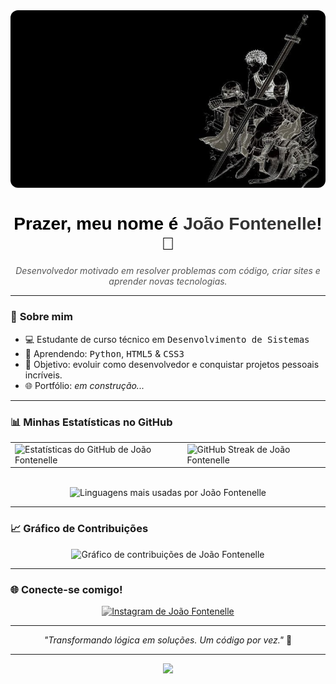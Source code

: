 <img src="assets/wallpaper.jpeg" style="max-width:100%; border-radius:12px;" />

<h1 align="center" style="font-family:Verdana, sans-serif; font-weight:bold; color:#000000;">
  Prazer, meu nome é <span style="color:#333333;">João Fontenelle</span>! 👋
</h1>

<p align="center">
  <i style="color: #555;">Desenvolvedor motivado em resolver problemas com código, criar sites e aprender novas tecnologias.</i>
</p>

---

### 🚀 <strong>Sobre mim</strong>

- 💻 Estudante de curso técnico em <kbd>Desenvolvimento de Sistemas</kbd>
- 🧠 Aprendendo: <kbd>Python</kbd>, <kbd>HTML5</kbd> & <kbd>CSS3</kbd>
- 🎯 Objetivo: evoluir como desenvolvedor e conquistar projetos pessoais incríveis.
- 🌐 Portfólio: <i>em construção...</i>

---

### 📊 <strong>Minhas Estatísticas no GitHub</strong>

<div align="center">

<table>
  <tr>
    <td>
      <img src="https://github-readme-stats.vercel.app/api?username=joaoofontenelle&show_icons=true&theme=graywhite&locale=pt-br&hide_border=true&border_radius=12" alt="Estatísticas do GitHub de João Fontenelle" />
    </td>
    <td>
      <img src="https://streak-stats.demolab.com?user=joaoofontenelle&theme=graywhite&locale=pt_BR&hide_border=true&border_radius=12" alt="GitHub Streak de João Fontenelle" />
    </td>
  </tr>
</table>

<br>

<img src="https://github-readme-stats.vercel.app/api/top-langs/?username=joaoofontenelle&layout=compact&theme=graywhite&locale=pt-br&hide_border=true&border_radius=12" alt="Linguagens mais usadas por João Fontenelle" />

</div>

---

### 📈 <strong>Gráfico de Contribuições</strong>

<div align="center">

<img src="https://github-readme-activity-graph.vercel.app/graph?username=joaoofontenelle&theme=graywhite&hide_border=true&radius=12&locale=pt-br" alt="Gráfico de contribuições de João Fontenelle" />

</div>

---

### 🌐 <strong>Conecte-se comigo!</strong>

<p align="center">
  <a href="https://www.instagram.com/jooaofontenelle/" target="_blank" rel="noreferrer">
    <img src="https://raw.githubusercontent.com/maurodesouza/profile-readme-generator/master/src/assets/icons/social/instagram/default.svg" width="52" height="40" alt="Instagram de João Fontenelle" style="filter: grayscale(100%);" />
  </a>
</p>

---

<p align="center">
  <i>"Transformando lógica em soluções. Um código por vez."</i> 🧠
</p>

---

<!-- Divisor SVG animado -->
<p align="center">
  <img src="https://capsule-render.vercel.app/api?type=waving&color=000000&height=100&section=footer"/>
</p>
